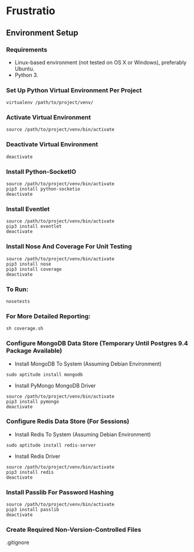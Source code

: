 # Frustratio

## Environment Setup

### Requirements
- Linux-based environment (not tested on OS X or Windows), preferably Ubuntu.
- Python 3.

### Set Up Python Virtual Environment Per Project
```
virtualenv /path/to/project/venv/
```
### Activate Virtual Environment
```
source /path/to/project/venv/bin/activate
```
### Deactivate Virtual Environment
```
deactivate
```

### Install Python-SocketIO
```
source /path/to/project/venv/bin/activate
pip3 install python-socketio
deactivate
```

### Install Eventlet
```
source /path/to/project/venv/bin/activate
pip3 install eventlet
deactivate
```

### Install Nose And Coverage For Unit Testing
```
source /path/to/project/venv/bin/activate
pip3 install nose
pip3 install coverage
deactivate
```
### To Run:
```
nosetests
```
### For More Detailed Reporting:
```
sh coverage.sh
```

### Configure MongoDB Data Store (Temporary Until Postgres 9.4 Package Available)
- Install MongoDB To System (Assuming Debian Environment)
```
sudo aptitude install mongodb
```
- Install PyMongo MongoDB Driver
```
source /path/to/project/venv/bin/activate
pip3 install pymongo
deactivate
```

### Configure Redis Data Store (For Sessions)
- Install Redis To System (Assuming Debian Environment)
```
sudo aptitude install redis-server
```
- Install Redis Driver
```
source /path/to/project/venv/bin/activate
pip3 install redis
deactivate
```

### Install Passlib For Password Hashing
```
source /path/to/project/venv/bin/activate
pip3 install passlib
deactivate
```

### Create Required Non-Version-Controlled Files
.gitignore